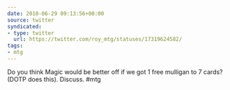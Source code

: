 ```yaml
---
date: 2010-06-29 09:13:56+00:00
source: twitter
syndicated:
- type: twitter
  url: https://twitter.com/roy_mtg/statuses/17319624582/
tags:
- mtg
---
```


Do you think Magic would be better off if we got 1 free mulligan to 7 cards? (DOTP does this). Discuss. #mtg
